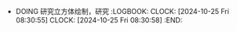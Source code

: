 - DOING 研究立方体绘制，研究
  :LOGBOOK:
  CLOCK: [2024-10-25 Fri 08:30:55]
  CLOCK: [2024-10-25 Fri 08:30:58]
  :END: